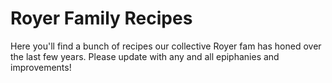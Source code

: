 # Royer Family Recipes

Here you'll find a bunch of recipes our collective Royer fam has honed over the last few years. Please update with any and all epiphanies and improvements!
